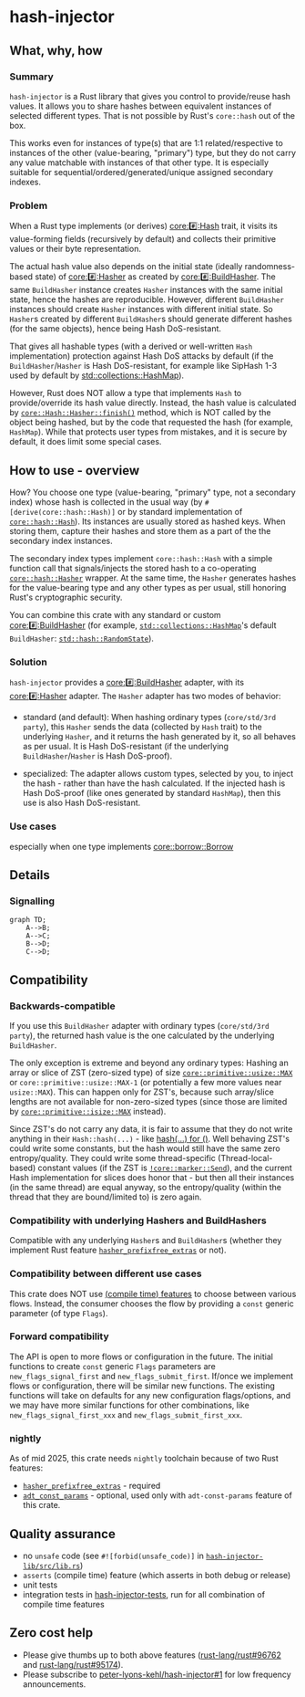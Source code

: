 # hash-injector

## What, why, how

### Summary

`hash-injector` is a Rust library that gives you control to provide/reuse hash values. It allows you
to share hashes between equivalent instances of selected different types. That is not possible by
Rust's `core::hash` out of the box.

This works even for instances of type(s) that are 1:1 related/respective to instances of the other
(value-bearing, "primary") type, but they do not carry any value matchable with instances of that
other type. It is especially suitable for sequential/ordered/generated/unique assigned secondary
indexes.

### Problem

When a Rust type implements (or derives)
[core::hash::Hash](https://doc.rust-lang.org/nightly/core/hash/trait.Hash.html) trait, it visits its
value-forming fields (recursively by default) and collects their primitive values or their byte
representation.

The actual hash value also depends on the initial state (ideally randomness-based state) of
[core::hash::Hasher](https://doc.rust-lang.org/nightly/core/hash/trait.Hasher.html) as created by
[core::hash::BuildHasher](https://doc.rust-lang.org/nightly/core/hash/trait.BuildHasher.html). The
same `BuildHasher` instance creates `Hasher` instances with the same initial state, hence the hashes
are reproducible. However, different `BuildHasher` instances should create `Hasher` instances with
different initial state. So `Hasher`s created by different `BuildHasher`s should generate different
hashes (for the same objects), hence being Hash DoS-resistant.

That gives all hashable types (with a derived or well-written `Hash` implementation) protection
against Hash DoS attacks by default (if the `BuildHasher`/`Hasher` is Hash DoS-resistant, for
example like SipHash 1-3 used by default by
[std::collections::HashMap](https://doc.rust-lang.org/nightly/std/collections/struct.HashMap.html)).

However, Rust does NOT allow a type that implements `Hash` to provide/override its hash value
directly. Instead, the hash value is calculated by
[`core::Hash::Hasher::finish()`](https://doc.rust-lang.org/nightly/core/hash/trait.Hasher.html#tymethod.finish)
method, which is NOT called by the object being hashed, but by the code that requested the hash (for
example, `HashMap`). While that protects user types from mistakes, and it is secure by default, it
does limit some special cases.

## How to use - overview

How? You choose one type (value-bearing, "primary" type, not a secondary index) whose hash is
collected in the usual way (by `#[derive(core::hash::Hash)]` or by standard implementation of
[`core::hash::Hash`](https://doc.rust-lang.org/nightly/core/hash/trait.Hash.html)). Its instances
are usually stored as hashed keys. When storing them, capture their hashes and store them as a part
of the the secondary index instances.

The secondary index types implement `core::hash::Hash` with a simple function call that
signals/injects the stored hash to a co-operating
[`core::hash::Hasher`](https://doc.rust-lang.org/nightly/core/hash/trait.Hasher.html) wrapper. At
the same time, the `Hasher` generates hashes for the value-bearing type and any other types as per
usual, still honoring Rust's cryptographic security.

You can combine this crate with any standard or custom
[core::hash::BuildHasher](https://doc.rust-lang.org/nightly/core/hash/trait.BuildHasher.html) (for
example,
[`std::collections::HashMap`](https://doc.rust-lang.org/nightly/std/collections/struct.HashMap.html)'s
default `BuildHasher`:
[`std::hash::RandomState`](https://doc.rust-lang.org/nightly/std/hash/struct.RandomState.html)).

### Solution

`hash-injector` provides a
[core::hash::BuildHasher](https://doc.rust-lang.org/nightly/core/hash/trait.BuildHasher.html)
adapter, with its
[core::hash::Hasher](https://doc.rust-lang.org/nightly/core/hash/trait.Hasher.html) adapter. The
`Hasher` adapter has two modes of behavior:

- standard (and default): When hashing ordinary types (`core/std/3rd party`), this `Hasher` sends
  the data (collected by `Hash` trait) to the underlying `Hasher`, and it returns the hash generated
  by it, so all behaves as per usual. It is Hash DoS-resistant (if the underlying
  `BuildHasher`/`Hasher` is Hash DoS-proof).

- specialized: The adapter allows custom types, selected by you, to inject the hash - rather than
  have the hash calculated. If the injected hash is Hash DoS-proof (like ones generated by standard
  `HashMap`), then this use is also Hash DoS-resistant.

### Use cases

especially when one type implements
[core::borrow::Borrow](https://doc.rust-lang.org/nightly/core/borrow/trait.Borrow.html)

## Details

### Signalling

<!-- To render the following, use
 https://marketplace.visualstudio.com/items?itemName=bierner.markdown-mermaid, or
 https://github.com/simov/markdown-viewer in a browser, or see it at
 https://github.com/peter-lyons-kehl/hash-injector/blob/main/README.md -->
```mermaid
graph TD;
    A-->B;
    A-->C;
    B-->D;
    C-->D;
```

## Compatibility

### Backwards-compatible

If you use this `BuildHasher` adapter with ordinary types (`core/std/3rd party`), the returned hash
value is the one calculated by the underlying `BuildHasher`.

The only exception is extreme and beyond any ordinary types: Hashing an array or slice of ZST
(zero-sized type) of size
[`core::primitive::usize::MAX`](https://doc.rust-lang.org/nightly/core/primitive.usize.html#associatedconstant.MAX)
or `core::primitive::usize::MAX-1` (or potentially a few more values near `usize::MAX`). This can
happen only for ZST's, because such array/slice lengths are not available for non-zero-sized types
(since those are limited by
[`core::primitive::isize::MAX`](https://doc.rust-lang.org/nightly/core/primitive.isize.html#associatedconstant.MAX)
instead).

Since ZST's do not carry any data, it is fair to assume that they do not write anything in their
`Hash::hash(...)` - like [hash(...) for
()](https://doc.rust-lang.org/nightly/src/core/hash/mod.rs.html#930-936). Well behaving ZST's could
write some constants, but the hash would still have the same zero entropy/quality. They could write
some thread-specific (Thread-local-based) constant values (if the ZST is
[`!core::marker::Send`](https://doc.rust-lang.org/nightly/core/marker/trait.Send.html)), and the
current Hash implementation for slices does honor that - but then all their instances (in the same
thread) are equal anyway, so the entropy/quality (within the thread that they are bound/limited to)
is zero again.

### Compatibility with underlying Hashers and BuildHashers

Compatible with any underlying `Hasher`s and `BuildHasher`s (whether they implement Rust feature
[`hasher_prefixfree_extras`](https://github.com/rust-lang/rust/issues/96762) or not).

### Compatibility between different use cases

This crate does NOT use [(compile time)
features](https://doc.rust-lang.org/nightly/cargo/reference/features.html) to choose between various
flows. Instead, the consumer chooses the flow by providing a `const` generic parameter (of type
`Flags`).

### Forward compatibility

The API is open to more flows or configuration in the future. The initial functions to create
`const` generic `Flags` parameters are `new_flags_signal_first` and `new_flags_submit_first`.
If/once we implement flows or configuration, there will be similar new functions. The existing
functions will take on defaults for any new configuration flags/options, and we may have more
similar functions for other combinations, like `new_flags_signal_first_xxx` and
`new_flags_submit_first_xxx`.

### nightly

As of mid 2025, this crate needs `nightly` toolchain because of two Rust features:

- [`hasher_prefixfree_extras`](https://github.com/rust-lang/rust/issues/96762) - required
- [`adt_const_params`](https://github.com/rust-lang/rust/issues/95174) - optional, used only with
  `adt-const-params` feature of this crate.

## Quality assurance

- no `unsafe` code (see `#![forbid(unsafe_code)]` in
  [`hash-injector-lib/src/lib.rs`](hash-injector-lib/src/lib.rs))
- `asserts` (compile time) feature (which asserts in both debug or release)
- unit tests
- integration tests in [hash-injector-tests](hash-injector-tests/), run for all combination of
  compile time features


## Zero cost help

- Please give thumbs up to both above features
  ([rust-lang/rust#96762](https://github.com/rust-lang/rust/issues/96762) and
  [rust-lang/rust#95174](https://github.com/rust-lang/rust/issues/95174)).
- Please subscribe to
  [peter-lyons-kehl/hash-injector#1](https://github.com/peter-lyons-kehl/hash-injector/issues/1) for
  low frequency announcements.
